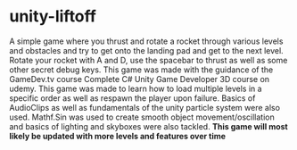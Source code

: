 # unity-liftoff
A simple game where you thrust and rotate a rocket through various levels and obstacles and try to get onto the landing pad and get to the next level.
Rotate your rocket with A and D, use the spacebar to thrust as well as some other secret debug keys. This game was made with the guidance of the GameDev.tv course Complete C# Unity Game Developer 3D course on udemy. This game was made to learn how to load multiple levels in a specific order as well as respawn the player upon failure. Basics of AudioClips as well as fundamentals of the unity particle system were also used. Mathf.Sin was used to create smooth object movement/oscillation and basics of lighting and skyboxes were also tackled.
**This game will most likely be updated with more levels and features over time**

